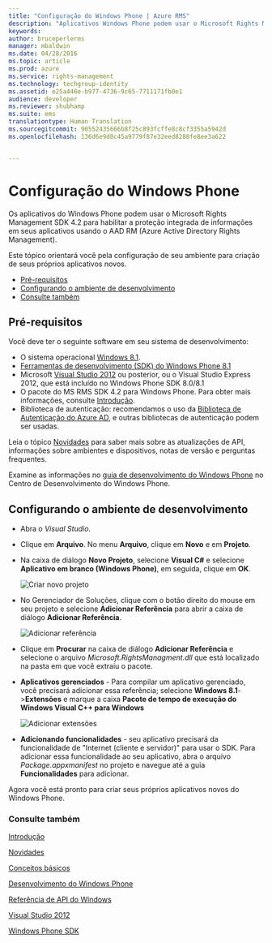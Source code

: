 ```yaml
---
title: "Configuração do Windows Phone | Azure RMS"
description: "Aplicativos Windows Phone podem usar o Microsoft Rights Management SDK 4.2 para habilitar a proteção integrada de informações em seus aplicativos."
keywords: 
author: bruceperlerms
manager: mbaldwin
ms.date: 04/28/2016
ms.topic: article
ms.prod: azure
ms.service: rights-management
ms.technology: techgroup-identity
ms.assetid: e25a446e-b977-4736-9c65-7711171fb0e1
audience: developer
ms.reviewer: shubhamp
ms.suite: ems
translationtype: Human Translation
ms.sourcegitcommit: 90552435666b8f25c893fcffe8c8cf3355a5942d
ms.openlocfilehash: 136d6e9d0c45a9779f87e32eed8288fe8ee3a622


---
```


# Configuração do Windows Phone


Os aplicativos do Windows Phone podem usar o Microsoft Rights Management SDK 4.2 para habilitar a proteção integrada de informações em seus aplicativos usando o AAD RM (Azure Active Directory Rights Management).

Este tópico orientará você pela configuração de seu ambiente para criação de seus próprios aplicativos novos.

-   [Pré-requisitos](#prerequisites)
-   [Configurando o ambiente de desenvolvimento](#configuring_your_development_environment)
-   [Consulte também](#see_also)

## Pré-requisitos


Você deve ter o seguinte software em seu sistema de desenvolvimento:

-   O sistema operacional [Windows 8.1](http://windows.microsoft.com/en-US/windows-8/meet).
-   [Ferramentas de desenvolvimento (SDK) do Windows Phone 8.1](http://dev.windowsphone.com/en-us/downloadsdk)
-   Microsoft [Visual Studio 2012](http://www.microsoft.com/visualstudio/eng/products/visual-studio-overview) ou posterior, ou o Visual Studio Express 2012, que está incluído no Windows Phone SDK 8.0/8.1
-   O pacote do MS RMS SDK 4.2 para Windows Phone. Para obter mais informações, consulte [Introdução](get-started.md).
-   Biblioteca de autenticação: recomendamos o uso da [Biblioteca de Autenticação do Azure AD](https://msdn.microsoft.com/en-us/library/jj573266.aspx), e outras bibliotecas de autenticação podem ser usadas.

Leia o tópico [Novidades](release-notes.md) para saber mais sobre as atualizações de API, informações sobre ambientes e dispositivos, notas de versão e perguntas frequentes.

Examine as informações no [guia de desenvolvimento do Windows Phone](https://msdn.microsoft.com/en-us/library/windowsphone/develop/ff402535.aspx) no Centro de Desenvolvimento do Windows Phone.

## Configurando o ambiente de desenvolvimento


-   Abra o *Visual Studio*.
-   Clique em **Arquivo**. No menu **Arquivo**, clique em **Novo** e em **Projeto**.
-   Na caixa de diálogo **Novo Projeto**, selecione **Visual C\#** e selecione **Aplicativo em branco (Windows Phone)**, em seguida, clique em **OK**.

    ![Criar novo projeto](../media/wpsetup-newproj.png)

-   No Gerenciador de Soluções, clique com o botão direito do mouse em seu projeto e selecione **Adicionar Referência** para abrir a caixa de diálogo **Adicionar Referência**.

    ![Adicionar referência](../media/wpsetup-addref.png)

-   Clique em **Procurar** na caixa de diálogo **Adicionar Referência** e selecione o arquivo *Microsoft.RightsManagment.dll* que está localizado na pasta em que você extraiu o pacote.
-   **Aplicativos gerenciados** - Para compilar um aplicativo gerenciado, você precisará adicionar essa referência; selecione **Windows 8.1**-&gt;**Extensões** e marque a caixa **Pacote de tempo de execução do Windows Visual C++ para Windows**

    ![Adicionar extensões](../media/wpsetup-refmngr.png)

-   **Adicionando funcionalidades** - seu aplicativo precisará da funcionalidade de "Internet (cliente e servidor)" para usar o SDK. Para adicionar essa funcionalidade ao seu aplicativo, abra o arquivo *Package.appxmanifest* no projeto e navegue até a guia **Funcionalidades** para adicionar.

Agora você está pronto para criar seus próprios aplicativos novos do Windows Phone.

### Consulte também

[Introdução](get-started.md)

[Novidades](release-notes.md)

[Conceitos básicos](core-concepts.md)

[Desenvolvimento do Windows Phone](https://msdn.microsoft.com/en-us/library/windowsphone/develop/ff402535.aspx)

[Referência de API do Windows](/rights-management/sdk/4.2/api/winrt/Microsoft.RightsManagement)

[Visual Studio 2012](http://www.microsoft.com/visualstudio/eng/products/visual-studio-overview)

[Windows Phone SDK](http://dev.windowsphone.com/en-us/downloadsdk)

 

 






<!--HONumber=Jun16_HO4-->



